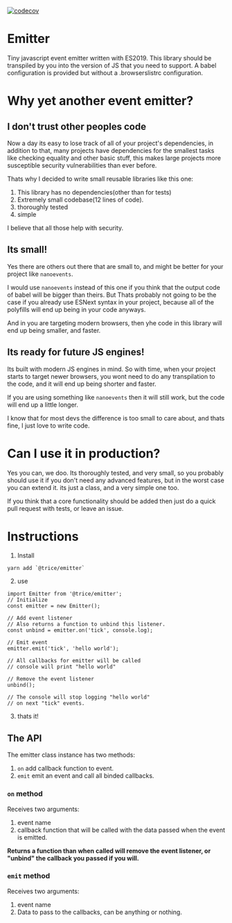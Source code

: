 [![codecov](https://codecov.io/gh/samuelgozi/emitter/branch/master/graph/badge.svg)](https://codecov.io/gh/samuelgozi/emitter)

# Emitter

Tiny javascript event emitter written with ES2019.
This library should be transpiled by you into the version of JS that you need to support.
A babel configuration is provided but without a .browserslistrc configuration.

# Why yet another event emitter?

## I don't trust other peoples code

Now a day its easy to lose track of all of your project's dependencies,
in addition to that, many projects have dependencies for the smallest tasks like checking equality and other basic stuff, this makes large projects more susceptible security vulnerabilities than ever before.

Thats why I decided to write small reusable libraries like this one:

1. This library has no dependencies(other than for tests)
2. Extremely small codebase(12 lines of code).
3. thoroughly tested
4. simple

I believe that all those help with security.

## Its small!

Yes there are others out there that are small to, and might be better for your project like `nanoevents`.

I would use `nanoevents` instead of this one if you think that the output code of babel will be bigger than theirs.
But Thats probably not going to be the case if you already use ESNext syntax in your project, because all of the polyfills will end up being in your code anyways.

And in you are targeting modern browsers, then yhe code in this library will end up being smaller, and faster.

## Its ready for future JS engines!

Its built with modern JS engines in mind.
So with time, when your project starts to target newer browsers, you wont need to do any transpilation to the code, and it will end up being shorter and faster.

If you are using something like `nanoevents` then it will still work, but the code will end up a little longer.

I know that for most devs the difference is too small to care about, and thats fine, I just love to write code.

# Can I use it in production?

Yes you can, we doo. Its thoroughly tested, and very small, so you probably should use it if you don't need any advanced features, but in the worst case you can extend it. its just a class, and a very simple one too.

If you think that a core functionality should be added then just do a quick pull request with tests, or leave an issue.

# Instructions

1. Install

```
yarn add `@trice/emitter`
```

2. use

```
import Emitter from '@trice/emitter';
// Initialize
const emitter = new Emitter();

// Add event listener
// Also returns a function to unbind this listener.
const unbind = emitter.on('tick', console.log);

// Emit event
emitter.emit('tick', 'hello world');

// All callbacks for emitter will be called
// console will print "hello world"

// Remove the event listener
unbind();

// The console will stop logging "hello world"
// on next "tick" events.
```

3. thats it!

## The API

The emitter class instance has two methods:

1. `on` add callback function to event.
2. `emit` emit an event and call all binded callbacks.

### `on` method

Receives two arguments:

1. event name
2. callback function that will be called with the data passed when the event is emitted.

**Returns a function than when called will remove the event listener, or "unbind" the callback you passed if you will.**

### `emit` method

Receives two arguments:

1. event name
2. Data to pass to the callbacks, can be anything or nothing.
